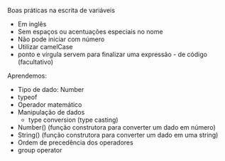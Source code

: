 Boas práticas na escrita de variáveis

- Em inglês
- Sem espaços ou acentuações especiais no nome
- Não pode iniciar com número
- Utilizar camelCase
- ponto e vírgula servem para finalizar uma expressão - de código (facultativo)

Aprendemos:

* Tipo de dado: Number
* typeof
* Operador matemático
* Manipulação de dados
    * type conversion (type casting)
* Number() (função construtora para converter um dado em número)
* String() (função construtora para converter um dado em uma string)
* Ordem de precedência dos operadores
* group operator